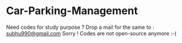 # Car-Parking-Management

Need codes for study purpose ?
Drop a mail for the same to : subhu990@gmail.com
Sorry ! Codes are not open-source anymore
:-(
